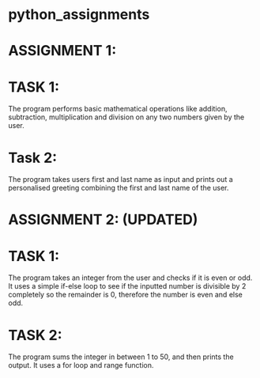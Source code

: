 # python_assignments

# ASSIGNMENT 1:
# TASK 1: 
The program performs basic mathematical operations like addition, subtraction, multiplication and division on any two numbers given by the user.
# Task 2: 
The program takes users first and last name as input and prints out a personalised greeting combining the first and last name of the user.
# ASSIGNMENT 2: (UPDATED)
# TASK 1:
The program takes an integer from the user and checks if it is even or odd. It uses a simple if-else loop to see if the inputted number is divisible by 2 completely so the remainder is 0, therefore the number is even and else odd.
# TASK 2:
The program sums the integer in between 1 to 50, and then prints the output. It uses a for loop and range 
function.

